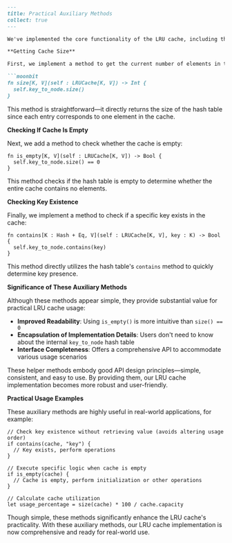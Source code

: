 
```markdown
---
title: Practical Auxiliary Methods
collect: true
---

We've implemented the core functionality of the LRU cache, including the basic data structure, constructor, core operations `get`/`put`, and linked list helper methods. To make our LRU cache more complete and user-friendly, let's now add some practical auxiliary methods.

**Getting Cache Size**

First, we implement a method to get the current number of elements in the cache:

```moonbit
fn size[K, V](self : LRUCache[K, V]) -> Int {
  self.key_to_node.size()
}
```

This method is straightforward—it directly returns the size of the hash table since each entry corresponds to one element in the cache.

**Checking If Cache Is Empty**

Next, we add a method to check whether the cache is empty:

```moonbit
fn is_empty[K, V](self : LRUCache[K, V]) -> Bool {
  self.key_to_node.size() == 0
}
```

This method checks if the hash table is empty to determine whether the entire cache contains no elements.

**Checking Key Existence**

Finally, we implement a method to check if a specific key exists in the cache:

```moonbit
fn contains[K : Hash + Eq, V](self : LRUCache[K, V], key : K) -> Bool {
  self.key_to_node.contains(key)
}
```

This method directly utilizes the hash table's `contains` method to quickly determine key presence.

**Significance of These Auxiliary Methods**

Although these methods appear simple, they provide substantial value for practical LRU cache usage:

- **Improved Readability**: Using `is_empty()` is more intuitive than `size() == 0`
- **Encapsulation of Implementation Details**: Users don't need to know about the internal `key_to_node` hash table
- **Interface Completeness**: Offers a comprehensive API to accommodate various usage scenarios

These helper methods embody good API design principles—simple, consistent, and easy to use. By providing them, our LRU cache implementation becomes more robust and user-friendly.

**Practical Usage Examples**

These auxiliary methods are highly useful in real-world applications, for example:

```moonbit
// Check key existence without retrieving value (avoids altering usage order)
if contains(cache, "key") {
  // Key exists, perform operations
}

// Execute specific logic when cache is empty
if is_empty(cache) {
  // Cache is empty, perform initialization or other operations
}

// Calculate cache utilization
let usage_percentage = size(cache) * 100 / cache.capacity
```

Though simple, these methods significantly enhance the LRU cache's practicality. With these auxiliary methods, our LRU cache implementation is now comprehensive and ready for real-world use.
```